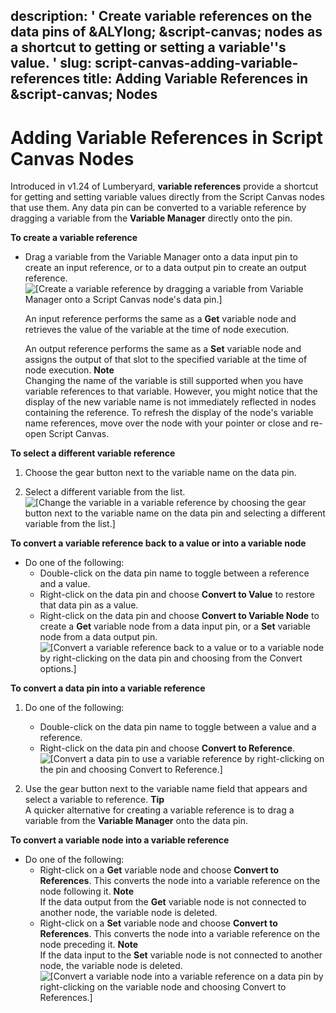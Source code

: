 description: ' Create variable references on the data pins of &ALYlong; &script-canvas;
  nodes as a shortcut to getting or setting a variable''s value. '
slug: script-canvas-adding-variable-references
title: Adding Variable References in &script-canvas; Nodes
---
# Adding Variable References in Script Canvas Nodes<a name="script-canvas-adding-variable-references"></a>

Introduced in v1\.24 of Lumberyard, **variable references** provide a shortcut for getting and setting variable values directly from the Script Canvas nodes that use them\. Any data pin can be converted to a variable reference by dragging a variable from the **Variable Manager** directly onto the pin\.

**To create a variable reference**
+ Drag a variable from the Variable Manager onto a data input pin to create an input reference, or to a data output pin to create an output reference\.  
![\[Create a variable reference by dragging a variable from Variable Manager onto a Script Canvas node's data pin.\]](/images/scripting/script-canvas/script-canvas-variable-reference-create.gif)

  An input reference performs the same as a **Get** variable node and retrieves the value of the variable at the time of node execution\.

  An output reference performs the same as a **Set** variable node and assigns the output of that slot to the specified variable at the time of node execution\.
**Note**  
Changing the name of the variable is still supported when you have variable references to that variable\. However, you might notice that the display of the new variable name is not immediately reflected in nodes containing the reference\. To refresh the display of the node's variable name references, move over the node with your pointer or close and re\-open Script Canvas\.

**To select a different variable reference**

1. Choose the gear button next to the variable name on the data pin\.

1. Select a different variable from the list\.  
![\[Change the variable in a variable reference by choosing the gear button next to the variable name on the data pin and selecting a different variable from the list.\]](/images/scripting/script-canvas/script-canvas-variable-reference-change.png)

**To convert a variable reference back to a value or into a variable node**
+ Do one of the following:
  + Double\-click on the data pin name to toggle between a reference and a value\.
  + Right\-click on the data pin and choose **Convert to Value** to restore that data pin as a value\.
  + Right\-click on the data pin and choose **Convert to Variable Node** to create a **Get** variable node from a data input pin, or a **Set** variable node from a data output pin\.  
![\[Convert a variable reference back to a value or to a variable node by right-clicking on the data pin and choosing from the Convert options.\]](/images/scripting/script-canvas/script-canvas-variable-reference-convert-back.gif)

**To convert a data pin into a variable reference**

1. Do one of the following:
   + Double\-click on the data pin name to toggle between a value and a reference\.
   + Right\-click on the data pin and choose **Convert to Reference**\.  
![\[Convert a data pin to use a variable reference by right-clicking on the pin and choosing Convert to Reference.\]](/images/scripting/script-canvas/script-canvas-variable-reference-convert-pin.png)

1. Use the gear button next to the variable name field that appears and select a variable to reference\.
**Tip**  
A quicker alternative for creating a variable reference is to drag a variable from the **Variable Manager** onto the data pin\.

**To convert a variable node into a variable reference**
+ Do one of the following:
  + Right\-click on a **Get** variable node and choose **Convert to References**\. This converts the node into a variable reference on the node following it\.
**Note**  
If the data output from the **Get** variable node is not connected to another node, the variable node is deleted\.
  + Right\-click on a **Set** variable node and choose **Convert to References**\. This converts the node into a variable reference on the node preceding it\.
**Note**  
If the data input to the **Set** variable node is not connected to another node, the variable node is deleted\.  
![\[Convert a variable node into a variable reference on a data pin by right-clicking on the variable node and choosing Convert to References.\]](/images/scripting/script-canvas/script-canvas-variable-reference-convert-variable-node.gif)